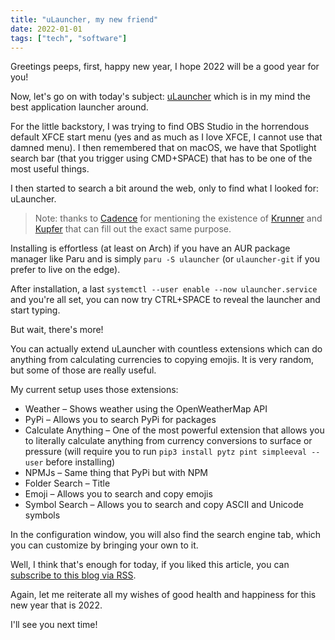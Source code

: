 ```yaml
---
title: "uLauncher, my new friend"
date: 2022-01-01
tags: ["tech", "software"]
---
```


Greetings peeps, first, happy new year, I hope 2022 will be a good year for you!

Now, let's go on with today's subject: [uLauncher](https://ulauncher.io/) which is in my mind the best application launcher around.

For the little backstory, I was trying to find OBS Studio in the horrendous default XFCE start menu (yes and as much as I love XFCE, I cannot use that damned menu). I then remembered that on macOS, we have that Spotlight search bar (that you trigger using CMD+SPACE) that has to be one of the most useful things.

I then started to search a bit around the web, only to find what I looked for: uLauncher.

> Note: thanks to [Cadence](https://cadence.moe) for mentioning the existence of [Krunner](https://userbase.kde.org/Plasma/Krunner) and [Kupfer](https://kupferlauncher.github.io/) that can fill out the exact same purpose.

Installing is effortless (at least on Arch) if you have an AUR package manager like Paru and is simply `paru -S ulauncher` (or `ulauncher-git` if you prefer to live on the edge).

After installation, a last `systemctl --user enable --now ulauncher.service` and you're all set, you can now try CTRL+SPACE to reveal the launcher and start typing.

But wait, there's more!

You can actually extend uLauncher with countless extensions which can do anything from calculating currencies to copying emojis. It is very random, but some of those are really useful.

My current setup uses those extensions:

 - Weather – Shows weather using the OpenWeatherMap API
 - PyPi – Allows you to search PyPi for packages
 - Calculate Anything – One of the most powerful extension that allows you to literally calculate anything from currency conversions to surface or pressure (will require you to run `pip3 install pytz pint simpleeval --user` before installing)
 - NPMJs – Same thing that PyPi but with NPM
 - Folder Search – Title
 - Emoji – Allows you to search and copy emojis
 - Symbol Search – Allows you to search and copy ASCII and Unicode symbols

In the configuration window, you will also find the search engine tab, which you can customize by bringing your own to it.

Well, I think that's enough for today, if you liked this article, you can [subscribe to this blog via RSS](/blog/index.xml).

Again, let me reiterate all my wishes of good health and happiness for this new year that is 2022.

I'll see you next time!
